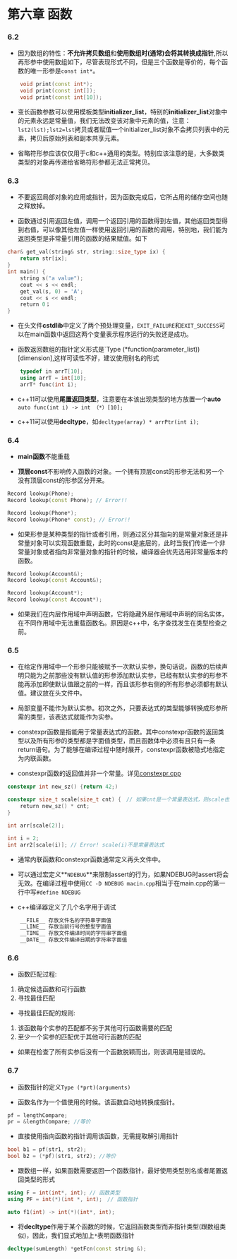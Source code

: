# 第六章 函数

### 6.2

+ 因为数组的特性：**不允许拷贝数组**和**使用数组时(通常)会将其转换成指针**,所以再形参中使用数组如下，尽管表现形式不同，但是三个函数是等价的，每个函数的唯一形参是`const int*`。
```c++
    void print(const int*);
    void print(const int[]);
    void print(const int[10]);
```

+ 变长函数参数可以使用模板类型**initializer_list**，特别的**initializer_list**对象中的元素永远是常量值，我们无法改变该对象中元素的值，注意：`lst2(lst);lst2=lst`拷贝或者赋值一个initializer_list对象不会拷贝列表中的元素，拷贝后原始列表和副本共享元素。

+ 省略符形参应该仅仅用于c和c++通用的类型。特别应该注意的是，大多数类类型的对象再传递给省略符形参都无法正常拷贝。

### 6.3

+ 不要返回局部对象的应用或指针，因为函数完成后，它所占用的储存空间也随之释放掉。

+ 函数通过引用返回左值，调用一个返回引用的函数得到左值，其他返回类型得到右值，可以像其他左值一样使用返回引用的函数的调用，特别地，我们能为返回类型是非常量引用的函数的结果赋值。如下
```c++
char& get_val(string& str, string::size_type ix) {
    return str[ix];
}
int main() {
    string s("a value");
    cout << s << endl;
    get_val(s, 0) = 'A';
    cout << s << endl;
    return 0；
}
```

+ 在头文件**cstdlib**中定义了两个预处理变量，`EXIT_FAILURE`和`EXIT_SUCCESS`可以在main函数中返回这两个变量表示程序运行的失败还是成功。

+ 函数返回数组的指针定义形式是`Type (*function(parameter_list))[dimension],这样可读性不好，建议使用别名的形式
```c++
    typedef in arrT[10];
    using arrT = int[10];
    arrT* func(int i);
```

+ c++11可以使用**尾置返回类型**，注意要在本该出现类型的地方放置一个**auto**
`auto func(int i) -> int （*）[10];`

+ c++11可以使用**decltype**，如`decltype(array) * arrPtr(int i);`

### 6.4

+ **main函数**不能重载

+ **顶层const**不影响传入函数的对象。一个拥有顶层const的形参无法和另一个没有顶层const的形参区分开来。
```c++
Record lookup(Phone);
Record lookup(const Phone); // Error!!

Record lookup(Phone*);
Record lookup(Phone* const); // Error!!
```

+ 如果形参是某种类型的指针或者引用，则通过区分其指向的是常量对象还是非常量对象可以实现函数重载，此时的const是底层的，此时当我们传递一个非常量对象或者指向非常量对象的指针的时候，编译器会优先选用非常量版本的函数。
```c++
Record lookup(Account&);
Record lookup(const Account&);

Record lookup(Account*);
Record lookup(const Account*);
```
+ 如果我们在内层作用域中声明函数，它将隐藏外层作用域中声明的同名实体，在不同作用域中无法重载函数名。原因是c++中，名字查找发生在类型检查之前。

### 6.5

+ 在给定作用域中一个形参只能被赋予一次默认实参，换句话说，函数的后续声明只能为之前那些没有默认值的形参添加默认实参，已经有默认实参的形参不能再添加即使默认值跟之前的一样，而且该形参右侧的所有形参必须都有默认值。建议放在头文件中。

+ 局部变量不能作为默认实参。初次之外，只要表达式的类型能够转换成形参所需的类型，该表达式就能作为实参。

+ constexpr函数是指能用于常量表达式的函数。其中constexpr函数的返回类型以及所有形参的类型都是字面值类型，而且函数体中必须有且只有一条return语句。为了能够在编译过程中随时展开，constexpr函数被隐式地指定为内联函数。

+ constexpr函数的返回值并非一个常量。详见[constexpr.cpp](https://github.com/MoRunChang2015/Study-Notes/blob/master/C%2B%2B%20Primer/Chapter%2006/code/6.5/constexpr.cpp)
```c++
constexpr int new_sz() {return 42;)

constexpr size_t scale(size_t cnt) {　// 如果cnt是一个常量表达式，则scale也是常量表达式
    return new_sz() * cnt;
}

int arr[scale(2)];

int i = 2;
int arr2[scale(i)]; // Error! scale(i)不是常量表达式
```

+ 通常内联函数和constexpr函数通常定义再头文件中。

+ 可以通过宏定义**`NDEBUG`**来限制assert的行为，如果NDEBUG时assert将会无效。在编译过程中使用`CC -D NDEBUG macin.cpp`相当于在main.cpp的第一行中写`#define NDEBUG`

+ c++编译器定义了几个名字用于调试
```c++
    __FILE__ 存放文件名的字符串字面值
    __LINE__ 存放当前行号的整型字面值
    __TIME__ 存放文件编译时间的字符串字面值
    __DATE__ 存放文件编译日期的字符串字面值
```

### 6.6

+ 函数匹配过程:

1. 确定候选函数和可行函数
2. 寻找最佳匹配

+ 寻找最佳匹配的规则:
1. 该函数每个实参的匹配都不劣于其他可行函数需要的匹配
2. 至少一个实参的匹配优于其他可行函数的匹配

+ 如果在检查了所有实参后没有一个函数脱颖而出，则该调用是错误的。

### 6.7

+ 函数指针的定义`Type (*prt)(arguments)`

+ 函数名作为一个值使用的时候。该函数自动地转换成指针。
```c++
pf = lengthCompare;
pr = &lengthCompare; //等价
```

+ 直接使用指向函数的指针调用该函数，无需提取解引用指针
```c++
bool b1 = pf(str1, str2);
bool b2 = (*pf)(str1, str2); //等价
```

+ 跟数组一样，如果函数需要返回一个函数指针，最好使用类型别名或者尾置返回类型的形式
```c++
using F = int(int*, int); // 函数类型
using PF = int(*)(int *, int);　// 函数指针

auto f1(int) -> int(*)(int*, int);
```

+ 将**decltype**作用于某个函数的时候，它返回函数类型而非指针类型(跟数组类似)，因此，我们显式地加上`*`表明函数指针
```c++
decltype(sumLength) *getFcn(const string &);
```
